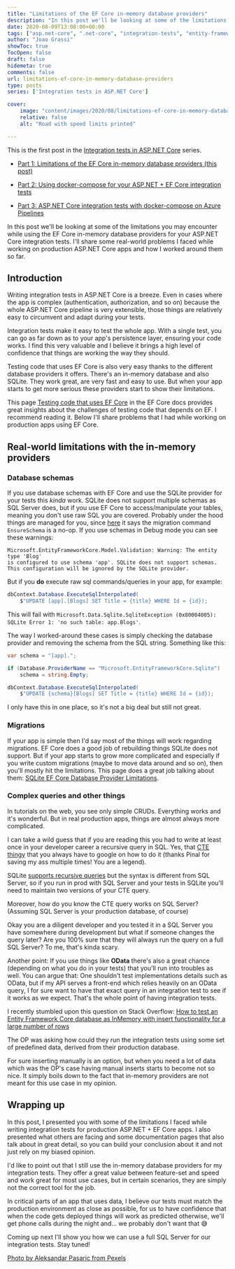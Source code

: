 ```yaml
---
title: "Limitations of the EF Core in-memory database providers"
description: "In this post we'll be looking at some of the limitations you may encounter while using the EF Core in-memory database providers for your ASP.NET Core integration tests."
date: 2020-08-09T13:08:00+00:00
tags: ["asp.net-core", ".net-core", "integration-tests", "entity-framework-core", "SQL"]
author: "Joao Grassi"
showToc: true
TocOpen: false
draft: false
hidemeta: true
comments: false
url: limitations-ef-core-in-memory-database-providers
type: posts
series: ['Integration tests in ASP.NET Core']

cover:
    image: "content/images/2020/08/limitations-ef-core-in-memory-database-providers-1.png"
    relative: false
    alt: "Road with speed limits printed"

---
```


This is the first post in the [Integration tests in ASP.NET Core](/series/integration-tests-in-asp.net-core) series.

- [Part 1: Limitations of the EF Core in-memory database providers (this post)](/limitations-ef-core-in-memory-database-providers)

- [Part 2: Using docker-compose for your ASP.NET + EF Core integration tests](/using-docker-compose-for-your-asp-net-ef-core-integration-tests)

- [Part 3: ASP.NET Core integration tests with docker-compose on Azure Pipelines](/asp-net-core-integration-tests-with-docker-compose-azure-pipelines)

In this post we'll be looking at some of the limitations you may encounter while using the EF Core in-memory database providers for your ASP.NET Core integration tests. I'll share some real-world problems I faced while working on production ASP.NET Core apps and how I worked around them so far.

## Introduction

Writing integration tests in ASP.NET Core is a breeze. Even in cases where the app is complex (authentication, authorization, and so on) because the whole ASP.NET Core pipeline is very extensible, those things are relatively easy to circumvent and adapt during your tests. 

Integration tests make it easy to test the whole app. With a single test, you can go as far down as to your app's persistence layer, ensuring your code works. I find this very valuable and I believe it brings a high level of confidence that things are working the way they should.

Testing code that uses EF Core is also very easy thanks to the different database providers it offers. There's an in-memory database and also SQLite. They work great, are very fast and easy to use. But when your app starts to get more serious these providers start to show their limitations.

This page [Testing code that uses EF Core](https://docs.microsoft.com/en-us/ef/core/miscellaneous/testing) in the EF Core docs provides great insights about the challenges of testing code that depends on EF. I recommend reading it. Below I'll share problems that I had while working on production apps using EF Core.

## Real-world limitations with the in-memory providers

### Database schemas

If you use database schemas with EF Core and use the SQLite provider for your tests this *kinda* work. SQLite does not support multiple schemas as SQL Server does, but if you use EF Core to access/manipulate your tables, meaning you don't use raw SQL you are covered. Probably under the hood things are managed for you, since [here](https://docs.microsoft.com/en-us/ef/core/providers/sqlite/limitations) it says the migration command `EnsureSchema` is a no-op. If you use schemas in Debug mode you can see these warnings:

```shell
Microsoft.EntityFrameworkCore.Model.Validation: Warning: The entity type 'Blog' 
is configured to use schema 'app'. SQLite does not support schemas. 
This configuration will be ignored by the SQLite provider.
```

But if you **do** execute raw sql commands/queries in your app, for example:

```csharp
dbContext.Database.ExecuteSqlInterpolated(
    $"UPDATE [app].[Blogs] SET Title = {title} WHERE Id = {id});
```

This will fail with `Microsoft.Data.Sqlite.SqliteException (0x80004005): SQLite Error 1: 'no such table: app.Blogs'`. 

The way I worked-around these cases is simply checking the database provider and removing the schema from the SQL string. Something like this: 

```csharp
var schema = "[app].";

if (Database.ProviderName == "Microsoft.EntityFrameworkCore.Sqlite")
    schema = string.Empty;

dbContext.Database.ExecuteSqlInterpolated(
    $"UPDATE {schema}[Blogs] SET Title = {title} WHERE Id = {id});
```

I only have this in one place, so it's not a big deal but still not great.

### Migrations

If your app is simple then I'd say most of the things will work regarding migrations. EF Core does a good job of rebuilding things SQLite does not support. But if your app starts to grow more complicated and especially if you write custom migrations (maybe to move data around and so on), then you'll mostly hit the limitations. This page does a great job talking about them: [SQLite EF Core Database Provider Limitations](https://docs.microsoft.com/en-us/ef/core/providers/sqlite/limitations).

### Complex queries and other things

In tutorials on the web, you see only simple CRUDs. Everything works and it's wonderful. But in real production apps, things are almost always more complicated. 

I can take a wild guess that if you are reading this you had to write at least once in your developer career a recursive query in SQL. Yes, that [CTE thingy](https://blog.sqlauthority.com/2008/07/28/sql-server-simple-example-of-recursive-cte/) that you always have to google on how to do it (thanks Pinal for saving my ass multiple times! You are a legend). 

SQLite [supports recursive queries](https://stackoverflow.com/questions/7456957/basic-recursive-query-on-sqlite3) but the syntax is different from SQL Server, so if you run in prod with SQL Server and your tests in SQLite you'll need to maintain two versions of your CTE query. 

Moreover, how do you know the CTE query works on SQL Server? (Assuming SQL Server is your production database, of course)

Okay you are a diligent developer and you tested it in a SQL Server you have somewhere during development but what if someone changes the query later? Are you 100% sure that they will always run the query on a full SQL Server? To me, that's kinda scary. 

Another point: If you use things like **OData** there's also a great chance (depending on what you do in your tests) that you'll run into troubles as well. You can argue that: One shouldn't test implementations details such as OData, but if my API serves a front-end which relies heavily on an OData query, I for sure want to have that exact query in an integration test to see if it works as we expect. That's the whole point of having integration tests.

I recently stumbled upon this question on Stack Overflow: [How to test an Entity Framework Core database as InMemory with insert functionality for a large number of rows](https://stackoverflow.com/questions/62278499/how-to-test-an-entity-framework-core-database-as-inmemory-with-insert-functional)

The OP was asking how could they run the integration tests using some set of predefined data, derived from their production database. 

For sure inserting manually is an option, but when you need a lot of data which was the OP's case having manual inserts starts to become not so nice. It simply boils down to the fact that in-memory providers are not meant for this use case in my opinion.

## Wrapping up

In this post, I presented you with some of the limitations I faced while writing integration tests for production ASP.NET + EF Core apps. I also presented what others are facing and some documentation pages that also talk about in great detail, so you can build your conclusion about it and not just rely on my biased opinion.

I'd like to point out that I still use the in-memory database providers for my integration tests. They offer a great value between feature-set and speed and work great for most use cases, but in certain scenarios, they are simply not the correct tool for the job. 

In critical parts of an app that uses data, I believe our tests must match the production environment as close as possible, for us to have confidence that when the code gets deployed things will work as predicted otherwise, we'll get phone calls during the night and... we probably don't want that 😅

Coming up next I'll show you how we can use a full SQL Server for our integration tests. Stay tuned!

[Photo by Aleksandar Pasaric from Pexels](https://www.pexels.com/photo/red-light-streaks-3312216/)
